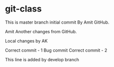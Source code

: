 # git-class
This is master branch initial commit By Amit GitHub.

Amit
Another changes from GitHub.

Local changes by AK

Correct commit - 1
Bug commit
Correct commit - 2 

This line is added by develop branch
